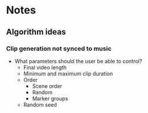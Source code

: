 # Notes

## Algorithm ideas

### Clip generation not synced to music
- What parameters should the user be able to control?
    - Final video length
    - Minimum and maximum clip duration
    - Order
        - Scene order
        - Random
        - Marker groups
    - Random seed
